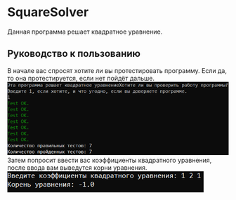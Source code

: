 # SquareSolver
Данная программа решает квадратное уравнение.
## Руководство к пользованию
В начале вас спросят хотите ли вы протестировать программу. Если да, то она протестируется, если нет пойдёт дальше.
![](https://github.com/OFFlinea/SquareSolver/blob/main/pictures/test.png)
Затем попросит ввести вас коэффициенты квадратного уравнения, после ввода вам выведутся корни уравнения.
![](https://github.com/OFFlinea/SquareSolver/blob/main/pictures/solver.png)
